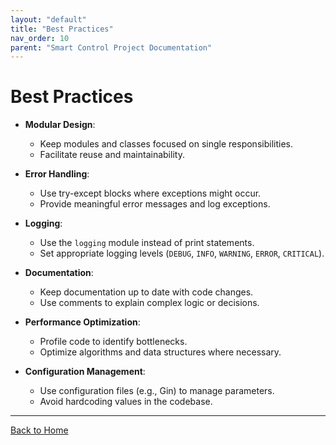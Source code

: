 ```yaml
---
layout: "default"
title: "Best Practices"
nav_order: 10
parent: "Smart Control Project Documentation"
---
```


# Best Practices

- **Modular Design**:

  - Keep modules and classes focused on single responsibilities.
  - Facilitate reuse and maintainability.

- **Error Handling**:

  - Use try-except blocks where exceptions might occur.
  - Provide meaningful error messages and log exceptions.

- **Logging**:

  - Use the `logging` module instead of print statements.
  - Set appropriate logging levels (`DEBUG`, `INFO`, `WARNING`, `ERROR`, `CRITICAL`).

- **Documentation**:

  - Keep documentation up to date with code changes.
  - Use comments to explain complex logic or decisions.

- **Performance Optimization**:

  - Profile code to identify bottlenecks.
  - Optimize algorithms and data structures where necessary.

- **Configuration Management**:

  - Use configuration files (e.g., Gin) to manage parameters.
  - Avoid hardcoding values in the codebase.

---

[Back to Home](../index.md)
